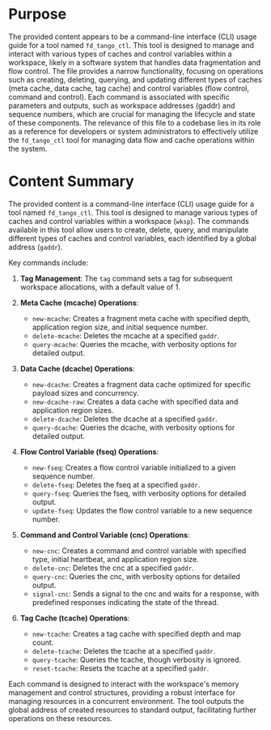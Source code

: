 # Purpose
The provided content appears to be a command-line interface (CLI) usage guide for a tool named `fd_tango_ctl`. This tool is designed to manage and interact with various types of caches and control variables within a workspace, likely in a software system that handles data fragmentation and flow control. The file provides a narrow functionality, focusing on operations such as creating, deleting, querying, and updating different types of caches (meta cache, data cache, tag cache) and control variables (flow control, command and control). Each command is associated with specific parameters and outputs, such as workspace addresses (gaddr) and sequence numbers, which are crucial for managing the lifecycle and state of these components. The relevance of this file to a codebase lies in its role as a reference for developers or system administrators to effectively utilize the `fd_tango_ctl` tool for managing data flow and cache operations within the system.
# Content Summary
The provided content is a command-line interface (CLI) usage guide for a tool named `fd_tango_ctl`. This tool is designed to manage various types of caches and control variables within a workspace (`wksp`). The commands available in this tool allow users to create, delete, query, and manipulate different types of caches and control variables, each identified by a global address (`gaddr`).

Key commands include:

1. **Tag Management**: The `tag` command sets a tag for subsequent workspace allocations, with a default value of 1.

2. **Meta Cache (mcache) Operations**:
   - `new-mcache`: Creates a fragment meta cache with specified depth, application region size, and initial sequence number.
   - `delete-mcache`: Deletes the mcache at a specified `gaddr`.
   - `query-mcache`: Queries the mcache, with verbosity options for detailed output.

3. **Data Cache (dcache) Operations**:
   - `new-dcache`: Creates a fragment data cache optimized for specific payload sizes and concurrency.
   - `new-dcache-raw`: Creates a data cache with specified data and application region sizes.
   - `delete-dcache`: Deletes the dcache at a specified `gaddr`.
   - `query-dcache`: Queries the dcache, with verbosity options for detailed output.

4. **Flow Control Variable (fseq) Operations**:
   - `new-fseq`: Creates a flow control variable initialized to a given sequence number.
   - `delete-fseq`: Deletes the fseq at a specified `gaddr`.
   - `query-fseq`: Queries the fseq, with verbosity options for detailed output.
   - `update-fseq`: Updates the flow control variable to a new sequence number.

5. **Command and Control Variable (cnc) Operations**:
   - `new-cnc`: Creates a command and control variable with specified type, initial heartbeat, and application region size.
   - `delete-cnc`: Deletes the cnc at a specified `gaddr`.
   - `query-cnc`: Queries the cnc, with verbosity options for detailed output.
   - `signal-cnc`: Sends a signal to the cnc and waits for a response, with predefined responses indicating the state of the thread.

6. **Tag Cache (tcache) Operations**:
   - `new-tcache`: Creates a tag cache with specified depth and map count.
   - `delete-tcache`: Deletes the tcache at a specified `gaddr`.
   - `query-tcache`: Queries the tcache, though verbosity is ignored.
   - `reset-tcache`: Resets the tcache at a specified `gaddr`.

Each command is designed to interact with the workspace's memory management and control structures, providing a robust interface for managing resources in a concurrent environment. The tool outputs the global address of created resources to standard output, facilitating further operations on these resources.
